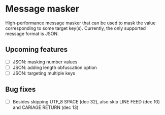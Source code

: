 # Message masker

High-performance message masker that can be used to mask the value corresponding to some target key(s). Currently, the only supported message format is JSON.

## Upcoming features
- [ ] JSON: masking number values
- [ ] JSON: adding length obfuscation option
- [ ] JSON: targeting multiple keys

## Bug fixes
- [ ] Besides skipping UTF_8 SPACE (dec 32), also skip LINE FEED (dec 10) and CARIAGE RETURN (dec 13)
